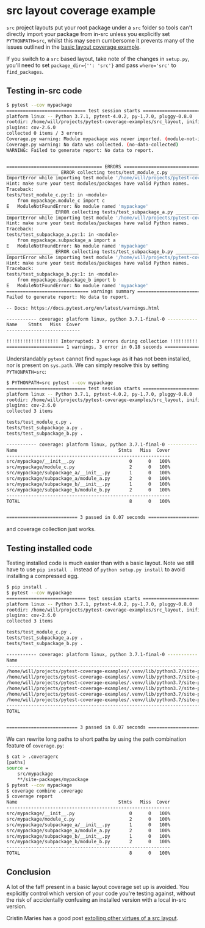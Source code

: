 # src layout coverage example

`src` project layouts put your root package under a `src` folder so tools can't
directly import your package from in-src unless you explicitly set
`PYTHONPATH=src`, whilst this may seem cumbersome it prevents many of the issues
outlined in the [basic layout coverage example](../basic_layout).

If you switch to a `src` based layout, take note of the changes in `setup.py`,
you'll need to set `package_dir={'': 'src'}` and pass `where='src'` to
`find_packages`.

## Testing in-src code

```bash
$ pytest --cov mypackage
============================= test session starts =============================
platform linux -- Python 3.7.1, pytest-4.0.2, py-1.7.0, pluggy-0.8.0
rootdir: /home/will/projects/pytest-coverage-examples/src_layout, inifile:
plugins: cov-2.6.0
collected 0 items / 3 errors
Coverage.py warning: Module mypackage was never imported. (module-not-imported)
Coverage.py warning: No data was collected. (no-data-collected)
WARNING: Failed to generate report: No data to report.


=================================== ERRORS ====================================
___________________ ERROR collecting tests/test_module_c.py ___________________
ImportError while importing test module '/home/will/projects/pytest-coverage-examples/src_layout/tests/test_module_c.py'.
Hint: make sure your test modules/packages have valid Python names.
Traceback:
tests/test_module_c.py:1: in <module>
    from mypackage.module_c import c
E   ModuleNotFoundError: No module named 'mypackage'
_________________ ERROR collecting tests/test_subpackage_a.py _________________
ImportError while importing test module '/home/will/projects/pytest-coverage-examples/src_layout/tests/test_subpackage_a.py'.
Hint: make sure your test modules/packages have valid Python names.
Traceback:
tests/test_subpackage_a.py:1: in <module>
    from mypackage.subpackage_a import a
E   ModuleNotFoundError: No module named 'mypackage'
_________________ ERROR collecting tests/test_subpackage_b.py _________________
ImportError while importing test module '/home/will/projects/pytest-coverage-examples/src_layout/tests/test_subpackage_b.py'.
Hint: make sure your test modules/packages have valid Python names.
Traceback:
tests/test_subpackage_b.py:1: in <module>
    from mypackage.subpackage_b import b
E   ModuleNotFoundError: No module named 'mypackage'
============================== warnings summary ===============================
Failed to generate report: No data to report.

-- Docs: https://docs.pytest.org/en/latest/warnings.html

----------- coverage: platform linux, python 3.7.1-final-0 -----------
Name    Stmts   Miss  Cover
---------------------------

!!!!!!!!!!!!!!!!!!! Interrupted: 3 errors during collection !!!!!!!!!!!!!!!!!!!
===================== 1 warnings, 3 error in 0.18 seconds =====================
```

Understandably `pytest` cannot find `mypackage` as it has not been installed,
nor is present on `sys.path`. We can simply resolve this by setting
`PYTHONPATH=src`:

```bash
$ PYTHONPATH=src pytest --cov mypackage
============================= test session starts =============================
platform linux -- Python 3.7.1, pytest-4.0.2, py-1.7.0, pluggy-0.8.0
rootdir: /home/will/projects/pytest-coverage-examples/src_layout, inifile:
plugins: cov-2.6.0
collected 3 items

tests/test_module_c.py .                                                [ 33%]
tests/test_subpackage_a.py .                                            [ 66%]
tests/test_subpackage_b.py .                                            [100%]

----------- coverage: platform linux, python 3.7.1-final-0 -----------
Name                                     Stmts   Miss  Cover
------------------------------------------------------------
src/mypackage/__init__.py                    0      0   100%
src/mypackage/module_c.py                    2      0   100%
src/mypackage/subpackage_a/__init__.py       1      0   100%
src/mypackage/subpackage_a/module_a.py       2      0   100%
src/mypackage/subpackage_b/__init__.py       1      0   100%
src/mypackage/subpackage_b/module_b.py       2      0   100%
------------------------------------------------------------
TOTAL                                        8      0   100%


========================== 3 passed in 0.07 seconds ===========================
```

and coverage collection just works.


## Testing installed code

Testing installed code is much easier than with a basic layout. Note we still
have to use `pip install .` instead of `python setup.py install` to avoid
installing a compressed egg.

```bash
$ pip install .
$ pytest --cov mypackage
============================= test session starts =============================
platform linux -- Python 3.7.1, pytest-4.0.2, py-1.7.0, pluggy-0.8.0
rootdir: /home/will/projects/pytest-coverage-examples/src_layout, inifile:
plugins: cov-2.6.0
collected 3 items

tests/test_module_c.py .                                                [ 33%]
tests/test_subpackage_a.py .                                            [ 66%]
tests/test_subpackage_b.py .                                            [100%]

----------- coverage: platform linux, python 3.7.1-final-0 -----------
Name                                                                                                                Stmts   Miss  Cover
---------------------------------------------------------------------------------------------------------------------------------------
/home/will/projects/pytest-coverage-examples/.venv/lib/python3.7/site-packages/mypackage/__init__.py                    0      0   100%
/home/will/projects/pytest-coverage-examples/.venv/lib/python3.7/site-packages/mypackage/module_c.py                    2      0   100%
/home/will/projects/pytest-coverage-examples/.venv/lib/python3.7/site-packages/mypackage/subpackage_a/__init__.py       1      0   100%
/home/will/projects/pytest-coverage-examples/.venv/lib/python3.7/site-packages/mypackage/subpackage_a/module_a.py       2      0   100%
/home/will/projects/pytest-coverage-examples/.venv/lib/python3.7/site-packages/mypackage/subpackage_b/__init__.py       1      0   100%
/home/will/projects/pytest-coverage-examples/.venv/lib/python3.7/site-packages/mypackage/subpackage_b/module_b.py       2      0   100%
---------------------------------------------------------------------------------------------------------------------------------------
TOTAL                                                                                                                   8      0   100%


========================== 3 passed in 0.07 seconds ===========================
```

We can rewrite long paths to short paths by using the path combination feature
of `coverage.py`:

```bash
$ cat > .coveragerc
[paths]
source =
    src/mypackage
    **/site-packages/mypackage
$ pytest --cov mypackage
$ coverage combine .coverage
$ coverage report
Name                                     Stmts   Miss  Cover
------------------------------------------------------------
src/mypackage/__init__.py                    0      0   100%
src/mypackage/module_c.py                    2      0   100%
src/mypackage/subpackage_a/__init__.py       1      0   100%
src/mypackage/subpackage_a/module_a.py       2      0   100%
src/mypackage/subpackage_b/__init__.py       1      0   100%
src/mypackage/subpackage_b/module_b.py       2      0   100%
------------------------------------------------------------
TOTAL                                        8      0   100%
```

## Conclusion

A lot of the faff present in a basic layout coverage set up is avoided. You
explicitly control which version of your code you're testing against, without
the risk of accidentally confusing an installed version with a local in-src
version.

Cristin Maries has a good post [extolling other virtues of a src layout](https://blog.ionelmc.ro/2014/05/25/python-packaging/#the-structure).
